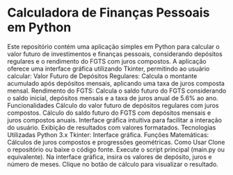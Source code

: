 # Calculadora de Finanças Pessoais em Python
 Este repositório contém uma aplicação simples em Python para calcular o valor futuro de investimentos e finanças pessoais, considerando depósitos regulares e o rendimento do FGTS com juros compostos. A aplicação oferece uma interface gráfica utilizando Tkinter, permitindo ao usuário calcular:  Valor Futuro de Depósitos Regulares: Calcula o montante acumulado após depósitos mensais, aplicando uma taxa de juros composta mensal. Rendimento do FGTS: Calcula o saldo futuro do FGTS considerando o saldo inicial, depósitos mensais e a taxa de juros anual de 5.6% ao ano. Funcionalidades Cálculo do valor futuro de depósitos regulares com juros compostos. Cálculo do saldo futuro do FGTS com depósitos mensais e juros compostos anuais. Interface gráfica intuitiva para facilitar a interação do usuário. Exibição de resultados com valores formatados. Tecnologias Utilizadas Python 3.x Tkinter: Interface gráfica. Funções Matemáticas: Cálculos de juros compostos e progressões geométricas. Como Usar Clone o repositório ou baixe o código fonte. Execute o script principal (main.py ou equivalente). Na interface gráfica, insira os valores de depósito, juros e número de meses. Clique no botão de cálculo para visualizar o resultado.
